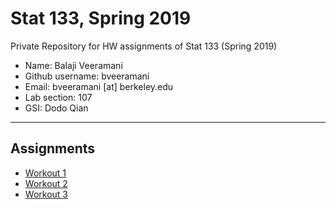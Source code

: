 # Stat 133, Spring 2019

Private Repository for HW assignments of Stat 133 (Spring 2019)

- Name: Balaji Veeramani
- Github username: bveeramani
- Email: bveeramani [at] berkeley.edu
- Lab section: 107
- GSI: Dodo Qian

-----

## Assignments

- [Workout 1](workout01)
- [Workout 2](workout02)
- [Workout 3](workout03)


